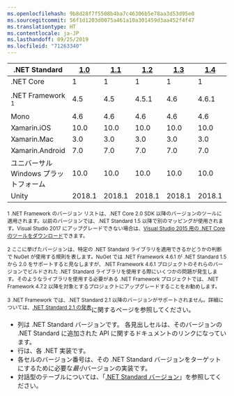 ```yaml
---
ms.openlocfilehash: 9b8d28f7f5508b4ba7c46306b5e78aa3d53d95e0
ms.sourcegitcommit: 56f1d1203d0075a461a10a301459d3aa452f4f47
ms.translationtype: HT
ms.contentlocale: ja-JP
ms.lasthandoff: 09/25/2019
ms.locfileid: "71263340"
---
```

| .NET Standard              | [1.0]  | [1.1]  | [1.2] | [1.3] | [1.4] | [1.5]              | [1.6]              | [2.0]               | [2.1] |
|----------------------------|--------|--------|-------|-------|-------|--------------------|--------------------|---------------------|---------------------
| .NET Core                  | 1    | 1    | 1   | 1   | 1   | 1                | 1                | 2.0                 | 3.0 |
| .NET Framework <sup>1</sup>| 4.5    | 4.5    | 4.5.1 | 4.6   | 4.6.1 | 4.6.1 <sup>2</sup> | 4.6.1 <sup>2</sup> | 4.6.1 <sup>2</sup>  | 該当なし<sup>3</sup> |
| Mono                       | 4.6    | 4.6    | 4.6   | 4.6   | 4.6   | 4.6                | 4.6                | 5.4                 | 6.4 |
| Xamarin.iOS                | 10.0   | 10.0   | 10.0  | 10.0  | 10.0  | 10.0               | 10.0               | 10.14               | 12.16 |
| Xamarin.Mac                | 3.0    | 3.0    | 3.0   | 3.0   | 3.0   | 3.0                | 3.0                | 3.8                 | 5.16 |
| Xamarin.Android            | 7.0    | 7.0    | 7.0   | 7.0   | 7.0   | 7.0                | 7.0                | 8.0                 | 10.0 |
| ユニバーサル Windows プラットフォーム | 10.0   | 10.0   | 10.0  | 10.0  | 10.0  | 10.0.16299         | 10.0.16299         | 10.0.16299          | TBD |
| Unity                      | 2018.1 | 2018.1 | 2018.1| 2018.1| 2018.1| 2018.1             |  2018.1            | 2018.1              | TBD |

<sup>1 .NET Framework のバージョン リストは、.NET Core 2.0 SDK 以降のバージョンのツールに適用されます。以前のバージョンでは、.NET Standard 1.5 以降で別のマッピングが使用されます。Visual Studio 2017 にアップグレードできない場合は、[Visual Studio 2015 用の .NET Core のツールをダウンロード](https://github.com/dotnet/core/blob/master/release-notes/download-archive.md)できます。</sup>

<sup>2 ここに挙げたバージョンは、特定の .NET Standard ライブラリを適用できるかどうかの判断で NuGet が使用する規則を表します。NuGet では .NET Framework 4.6.1 が .NET Standard 1.5 から 2.0 をサポートすると見なしますが、.NET Framework 4.6.1 プロジェクトのそれらのバージョンでビルドされた .NET Standard ライブラリを使用する際にいくつかの問題が発生します。そのようなライブラリを使用する必要がある .NET Framework プロジェクトでは、.NET Framework 4.7.2 以降を対象とするプロジェクトにアップグレードすることをお勧めします。</sup>

<sup>3 .NET Framework では、.NET Standard 2.1 以降のバージョンがサポートされません。詳細については、[.NET Standard 2.1 の発表](https://devblogs.microsoft.com/dotnet/announcing-net-standard-2-1/)</sup>に関するページを参照してください。

- 列は .NET Standard バージョンです。 各見出しセルは、そのバージョンの .NET Standard に追加された API に関するドキュメントのリンクになっています。
- 行は、各 .NET 実装です。
- 各セルのバージョン番号は、その .NET Standard バージョンをターゲットにするために必要な*最小*バージョンの実装です。
- 対話型のテーブルについては、「[.NET Standard バージョン](https://dotnet.microsoft.com/platform/dotnet-standard#versions)」を参照してください。

[1.0]: https://github.com/dotnet/standard/blob/master/docs/versions/netstandard1.0.md
[1.1]: https://github.com/dotnet/standard/blob/master/docs/versions/netstandard1.1.md
[1.2]: https://github.com/dotnet/standard/blob/master/docs/versions/netstandard1.2.md
[1.3]: https://github.com/dotnet/standard/blob/master/docs/versions/netstandard1.3.md
[1.4]: https://github.com/dotnet/standard/blob/master/docs/versions/netstandard1.4.md
[1.5]: https://github.com/dotnet/standard/blob/master/docs/versions/netstandard1.5.md
[1.6]: https://github.com/dotnet/standard/blob/master/docs/versions/netstandard1.6.md
[2.0]: https://github.com/dotnet/standard/blob/master/docs/versions/netstandard2.0.md
[2.1]: https://github.com/dotnet/standard/blob/master/docs/versions/netstandard2.1.md
